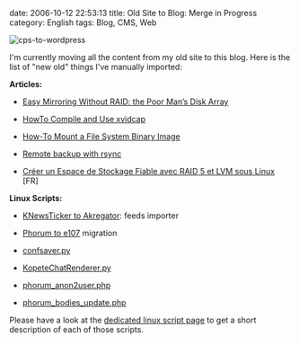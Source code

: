 date: 2006-10-12 22:53:13
title: Old Site to Blog: Merge in Progress
category: English
tags: Blog, CMS, Web

![cps-to-wordpress](/uploads/2006/cps-to-wordpress.png)

I'm currently moving all the content from my old site to this blog. Here is the list of "new old" things I've manually imported:

**Articles:**

  * [Easy Mirroring Without RAID: the Poor Man’s Disk Array](http://kevin.deldycke.com/2005/07/easy-mirroring-without-raid-the-poor-mans-disk-array/)

  * [HowTo Compile and Use xvidcap](http://kevin.deldycke.com/2005/06/howto-compile-and-use-xvidcap/)

  * [How-To Mount a File System Binary Image](http://kevin.deldycke.com/2005/05/how-to-mount-a-file-system-binary-image/)

  * [Remote backup with rsync](http://kevin.deldycke.com/2005/04/remote-backup-with-rsync/)

  * [Créer un Espace de Stockage Fiable avec RAID 5 et LVM sous Linux](http://kevin.deldycke.com/2005/04/creer-un-espace-de-stockage-fiable-avec-raid-5-et-lvm-sous-linux/) [FR]

**Linux Scripts:**

  * [KNewsTicker to Akregator](http://github.com/kdeldycke/scripts/blob/master/KnewstickerToAkregator.py): feeds importer

  * [Phorum to e107](http://github.com/kdeldycke/scripts/blob/master/phorum_to_e107.php) migration

  * [confsaver.py](http://github.com/kdeldycke/scripts/blob/master/confsaver.py)

  * [KopeteChatRenderer.py](http://github.com/kdeldycke/scripts/blob/master/KopeteChatRenderer.py)

  * [phorum_anon2user.php](http://github.com/kdeldycke/scripts/blob/master/phorum_anon2user.php)

  * [phorum_bodies_update.php](http://github.com/kdeldycke/scripts/blob/master/phorum_bodies_update.php)

Please have a look at the [dedicated linux script page](http://kevin.deldycke.com/code/) to get a short description of each of those scripts.
